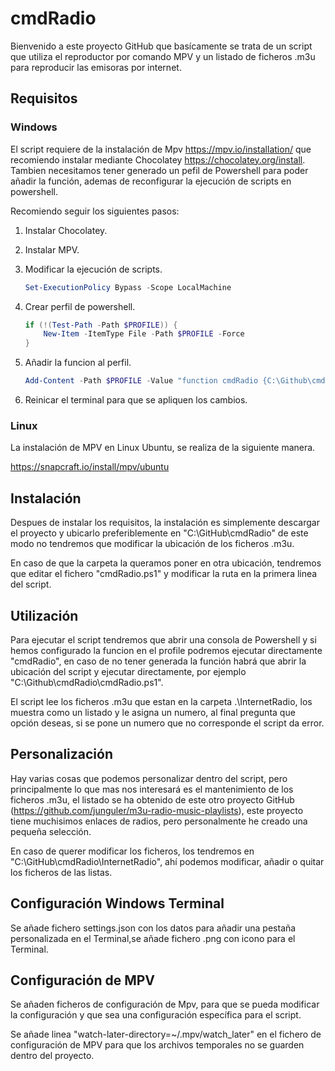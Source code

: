 # cmdRadio

Bienvenido a este proyecto GitHub que basícamente se trata de un script que utiliza el reproductor por comando MPV y un listado de ficheros .m3u para reproducir las emisoras por internet.

## Requisitos

### Windows

El script requiere de la instalación de Mpv <https://mpv.io/installation/> que recomiendo instalar mediante Chocolatey <https://chocolatey.org/install>. Tambien necesitamos tener generado un pefil de Powershell para poder añadir la función, ademas de reconfigurar la ejecución de scripts en powershell.

Recomiendo seguir los siguientes pasos:

1. Instalar Chocolatey.
2. Instalar MPV.
3. Modificar la ejecución de scripts.

    ```Powershell
    Set-ExecutionPolicy Bypass -Scope LocalMachine
    ```

4. Crear perfil de powershell.

    ```powershell
    if (!(Test-Path -Path $PROFILE)) {
        New-Item -ItemType File -Path $PROFILE -Force
    }
    ```

5. Añadir la funcion al perfil.

    ```powershell
    Add-Content -Path $PROFILE -Value "function cmdRadio {C:\Github\cmdRadio\cmdRadio.ps1}"
    ```

6. Reinicar el terminal para que se apliquen los cambios.

### Linux

La instalación de MPV en Linux Ubuntu, se realiza de la siguiente manera.

<https://snapcraft.io/install/mpv/ubuntu>

## Instalación

Despues de instalar los requisitos, la instalación es simplemente descargar el proyecto y ubicarlo preferiblemente en "C:\GitHub\cmdRadio" de este modo no tendremos que modificar la ubicación de los ficheros .m3u.

En caso de que la carpeta la queramos poner en otra ubicación, tendremos que editar el fichero "cmdRadio.ps1" y modificar la ruta en la primera linea del script.

## Utilización

Para ejecutar el script tendremos que abrir una consola de Powershell y si hemos configurado la funcion en el profile podremos ejecutar directamente "cmdRadio", en caso de no tener generada la función habrá que abrir la ubicación del script y ejecutar directamente, por ejemplo "C:\Github\cmdRadio\cmdRadio.ps1".

El script lee los ficheros .m3u que estan en la carpeta .\InternetRadio, los muestra como un listado y le asigna un numero, al final pregunta que opción deseas, si se pone un numero que no corresponde el script da error.

## Personalización

Hay varias cosas que podemos personalizar dentro del script, pero principalmente lo que mas nos interesará es el mantenimiento de los ficheros .m3u, el listado se ha obtenido de este otro proyecto GitHub (<https://github.com/junguler/m3u-radio-music-playlists>), este proyecto tiene muchisimos enlaces de radios, pero personalmente he creado una pequeña selección.

En caso de querer modificar los ficheros, los tendremos en "C:\GitHub\cmdRadio\InternetRadio", ahí podemos modificar, añadir o quitar los ficheros de las listas.

## Configuración Windows Terminal

Se añade fichero settings.json con los datos para añadir una pestaña personalizada en el Terminal,se añade fichero .png con icono para el Terminal.

## Configuración de MPV

Se añaden ficheros de configuración de Mpv, para que se pueda modificar la configuración y que sea una configuración específica para el script.

Se añade linea "watch-later-directory=~/.mpv/watch_later" en el fichero de configuración de MPV para que los archivos temporales no se guarden dentro del proyecto.
